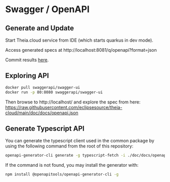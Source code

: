 # Swagger / OpenAPI

## Generate and Update

Start Theia.cloud service from IDE (which starts quarkus in dev mode).

Access generated specs at http://localhost:8081/q/openapi?format=json

Commit results [here](openapi.json).

## Exploring API

```bash
docker pull swaggerapi/swagger-ui
docker run -p 80:8080 swaggerapi/swagger-ui
```

Then browse to http://localhost/ and explore the spec from here: https://raw.githubusercontent.com/eclipsesource/theia-cloud/main/doc/docs/openapi.json

## Generate Typescript API

You can generate the typescript client used in the common package by using the following command from the root of this repository:

```bash
openapi-generator-cli generate -g typescript-fetch -i ./doc/docs/openapi.json -o node/common/src/client/ --additional-properties=supportsES6=true,typescriptThreePlus=true
```

If the command is not found, you may install the generator with:

```bash
npm install @openapitools/openapi-generator-cli -g
```
